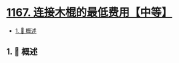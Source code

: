 # [1167. 连接木棍的最低费用【中等】](https://github.com/tnotesjs/TNotes.leetcode/tree/main/notes/1167.%20%E8%BF%9E%E6%8E%A5%E6%9C%A8%E6%A3%8D%E7%9A%84%E6%9C%80%E4%BD%8E%E8%B4%B9%E7%94%A8%E3%80%90%E4%B8%AD%E7%AD%89%E3%80%91)

<!-- region:toc -->

- [1. 📝 概述](#1--概述)

<!-- endregion:toc -->

## 1. 📝 概述
